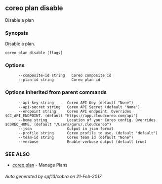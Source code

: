## coreo plan disable

Disable a plan

### Synopsis


Disable a plan.

```
coreo plan disable [flags]
```

### Options

```
      --composite-id string   Coreo composite id
      --plan-id string        Coreo plan id
```

### Options inherited from parent commands

```
      --api-key string      Coreo API Key (default "None")
      --api-secret string   Coreo API Secret (default "None")
      --endpoint string     Coreo API endpoint. Overrides $CC_API_ENDPOINT. (default "https://app.cloudcoreo.com/api")
      --home string         Location of your Coreo config. Overrides $COREO_HOME. (default "/Users/guru/.cloudcoreo")
      --json                Output in json format
      --profile string      Coreo profile to use. (default "default")
      --team-id string      Coreo team id (default "None")
      --verbose             Enable verbose output (default true)
```

### SEE ALSO
* [coreo plan](coreo_plan.md)	 - Manage Plans

###### Auto generated by spf13/cobra on 21-Feb-2017
